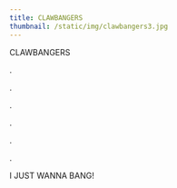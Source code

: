 ```yaml
---
title: CLAWBANGERS
thumbnail: /static/img/clawbangers3.jpg
---
```

C﻿LAWBANGERS

.﻿

.﻿

.﻿

.﻿

.﻿

.﻿

I﻿ JUST WANNA BANG!